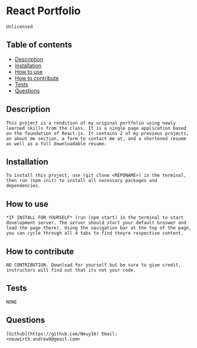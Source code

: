 # React Portfolio   

    Unlicensed
     
## Table of contents

* [Description](#Description)
* [Installation](#Installation)
* [How to use](#How-to-use)
* [How to contribute](#How-to-contribute)
* [Tests](#Tests)
* [Questions](#Questions)


## Description 

    This project is a rendition of my original portfolio using newly learned skills from the class. It is a single page application based on the foundation of React.js. It contains 2 of my previous projects, an about me section, a form to contact me at, and a shortened resume as well as a full downloadable resume.

## Installation

    To install this project, use (git clone <REPONAME>) in the terminal, then run (npm init) to install all necessary packages and dependencies.


## How to use

    *IF INSTALL FOR YOURSELF* (run (npm start) in the terminal to start development server. The server should start your default broswer and load the page there). Using the navigation bar at the top of the page, you can cycle through all 4 tabs to find theyre respective content.


## How to contribute

    NO CONTRIBUTION. Download for yourself but be sure to give credit, instructors will find out that its not your code.


## Tests

    NONE


## Questions

    [Github](https://github.com/Neuy16) Email: <neuwirth.andrew9@gmail.com>